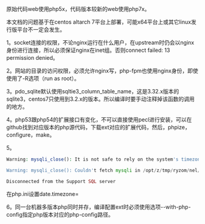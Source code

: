 原始代码web使用php5x，代码版本较新的web使用php7x。

本文档的问题基于在centos altarch 7平台上部署，可能x64平台上或其它linux发行版平台不一定会发生。

1。socket连接的权限，不论nginx运行在什么用户，在upstream时仍会以nginx身份进行连接，所以必须保证nginx在inet组。否则connect failed: 13 permission denied。

2。网站的目录的访问权限，必须允许nginx写，php-fpm也使用nginx身份，即使使用了-R选项（run as root）。

3。pdo_sqlite默认使用sqltie3_column_table_name，这是3.32.x版本的sqlite3，centos7只使用到3.2.x的版本。所以编译时要手动注释掉该函数的调用的地方。

4。php53跟php54的扩展接口有变化，不可以直接使用pecl进行安装，可以在github找到对应版本的php源代码，下载ext对应的扩展代码，然后，phpize，configure，make。

5。
```php
Warning: mysqli_close(): It is not safe to rely on the system's timezone settings. You are *required* to use the date.timezone setting or the date_default_timezone_set() function. In case you used any of those methods and you are still getting this warning, you most likely misspelled the timezone identifier. We selected the timezone 'UTC' for now, but please set date.timezone to select your timezone. in /opt/z/tmp/ryzom/nel/web/public_php/setup/install.php on line 127

Warning: mysqli_close(): Couldn't fetch mysqli in /opt/z/tmp/ryzom/nel/web/public_php/setup/install.php on line 127

Disconnected from the Support SQL server
```
在php.ini设置date.timezone=

6。同一台机器多版本php同时并存，编译配置ext时必须使用选项--with-php-config指定php版本对应的php-config路径。

